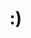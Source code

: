 # :)

<div>
  <img src="https://komarev.com/ghpvc/?username=marcelrojas&style=flat-square&color=gray" alt="">
</div>

